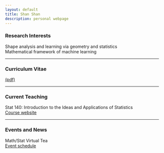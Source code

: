 ```yaml
---
layout: default
title: Shan Shan
description: personal webpage
---
```


### Research Interests 
Shape analysis and learning via geometry and statistics <br />
Mathematical framework of machine learning
<hr />

### Curriculum Vitae 
[(pdf)](../CV/cv.pdf)
<hr />	
	
### Current Teaching
Stat 140: Introduction to the Ideas and Applications of Statistics <br/>
[Course website](https://sshanshans.github.io/stat140/)
<hr />

### Events and News
Math/Stat Virtual Tea <br/>
[Event schedule](https://sshanshans.github.io/VirtualTea/static/imprint/)


<br />
<br />
<br />
<br />
<br />
        
